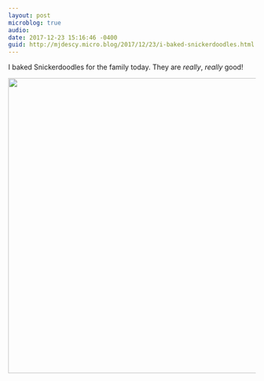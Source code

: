 ```yaml
---
layout: post
microblog: true
audio: 
date: 2017-12-23 15:16:46 -0400
guid: http://mjdescy.micro.blog/2017/12/23/i-baked-snickerdoodles.html
---
```

I baked Snickerdoodles for the family today. They are _really_, _really_ good!

<img src="http://mjdescy.micro.blog/uploads/2017/fceeaa5b75.jpg" width="600" height="600" />
